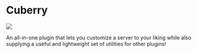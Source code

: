 # Cuberry
[![](https://jitpack.io/v/ButterDebugger/Cuberry.svg)](https://jitpack.io/#ButterDebugger/Cuberry)

An all-in-one plugin that lets you customize a server to your liking while also supplying a useful and lightweight set of utilities for other plugins!
